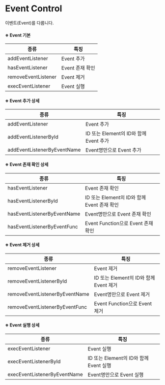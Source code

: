 # Event Control

이벤트(Event)를 다룹니다.

#### ※ Event 기본 
종류 | 특징 
-----|------
addEventListener | Event 추가
hasEventListener | Event 존재 확인
removeEventListener | Event 제거
execEventListener | Event 실행
  
#### ※ Event 추가 상세 
종류 | 특징 
-----|------
addEventListener | Event 추가
addEventListenerById | ID 또는 Element의 ID와 함께 Event 추가 
addEventListenerByEventName | Event명만으로 Event 추가

#### ※ Event 존재 확인 상세 
종류 | 특징 
-----|------
hasEventListener | Event 존재 확인
hasEventListenerById | ID 또는 Element의 ID와 함께 Event 존재 확인 
hasEventListenerByEventName | Event명만으로 Event 존재 확인
hasEventListenerByEventFunc | Event Function으로 Event 존재 확인

#### ※ Event 제거 상세 
종류 | 특징 
-----|------
removeEventListener | Event 제거
removeEventListenerById | ID 또는 Element의 ID와 함께 Event 제거 
removeEventListenerByEventName | Event명만으로 Event 제거
removeEventListenerByEventFunc | Event Function으로 Event 제거

#### ※ Event 실행 상세 
종류 | 특징 
-----|------
execEventListener | Event 실행
execEventListenerById | ID 또는 Element의 ID와 함께 Event 실행 
execEventListenerByEventName | Event명만으로 Event 실행



